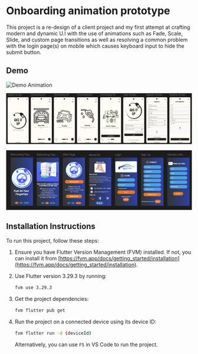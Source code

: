 # Onboarding animation prototype

This project is a re-design of a client project and my first attempt at crafting modern and dynamic U.I with the use of animations such as Fade, Scale, Slide, and custom page transitions as well as resolving a common problem with the login page(s) on mobile which causes keyboard input to hide the submit button.

## Demo

![Demo Animation](demo/full_demo.gif)

![New Design](demo/new_design.png)

![Old Design](demo/old_design.png)

## Installation Instructions

To run this project, follow these steps:

1.  Ensure you have Flutter Version Management (FVM) installed. If not, you can install it from [https://fvm.app/docs/getting_started/installation](https://fvm.app/docs/getting_started/installation).
2.  Use Flutter version 3.29.3 by running:

    ```bash
    fvm use 3.29.3
    ```

3.  Get the project dependencies:

    ```bash
    fvm flutter pub get
    ```

4.  Run the project on a connected device using its device ID:

    ```bash
    fvm flutter run -d (deviceId)
    ```

    Alternatively, you can use `F5` in VS Code to run the project.
